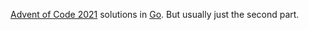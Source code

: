 [Advent of Code 2021](https://adventofcode.com/2021) solutions in [Go](https://golang.org/). But usually just the second part.